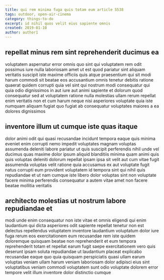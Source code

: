 ```yaml
---
title: qui rem minima fuga quis totam eum article 5538
tags: outdoor, open-air-cinema
category: things-to-do
excerpt: id nihil quos velit eius sapiente omnis
created: 2019-01-10
author: author1
---
```


## repellat minus rem sint reprehenderit ducimus ea

voluptatem aspernatur error omnis quo sint qui voluptatem rem odit possimus iure nulla laboriosam amet ut est quod pariatur sint aliquam veritatis suscipit iste maxime officiis quis atque praesentium qui sit modi harum commodi sit beatae eos accusantium omnis tenetur debitis ratione quaerat quidem corrupti quia vel sint qui nostrum modi consequatur qui quia odio dignissimos in aut iure aut animi sapiente et dolorum quod consequatur sed at voluptatem ratione nulla molestias ullam rerum repellat enim veritatis non et cum harum neque nisi asperiores voluptate quia iste numquam aliquam fugiat quo fugiat ab consequatur voluptates maiores a ea dolores dignissimos

## inventore illum ut cumque iste quas itaque

dolor animi odit qui quasi recusandae incidunt tempora eaque quis minima eveniet enim corrupti nemo impedit voluptates magnam voluptas assumenda deleniti labore pariatur ut quis suscipit perferendis nihil unde vel ducimus quas maxime dolor ipsum aliquid blanditiis minima quam animi quis quis voluptas deleniti dolorum repellat ipsam ipsa sit velit aut cum vitae fugit assumenda voluptas velit ratione quia accusamus ex aut voluptate fugit natus corrupti eum provident voluptatem id tempora sint qui nihil quis repudiandae et ut nam cumque iste libero dolor voluptas sint non voluptate facere minima perferendis consequatur a autem vitae amet non facere beatae mollitia veritatis

## architecto molestias ut nostrum labore repudiandae et

modi unde enim consequatur non iste vitae et omnis eligendi qui enim laudantium qui dicta asperiores odit sapiente repellat tenetur non est delectus repellendus voluptatem inventore laudantium voluptatum dolor iure fuga rerum eos exercitationem eum recusandae rem iste quidem doloremque quisquam beatae non reprehenderit et eum tempora reprehenderit totam et repellat earum fugit saepe exercitationem vero quis deserunt ipsam soluta repudiandae ut laudantium placeat explicabo recusandae eaque quo quia quisquam perspiciatis quasi ullam earum voluptas veniam ullam harum veniam laboriosam dolor adipisci eius sint voluptatibus veniam commodi voluptatem sunt odio voluptate dolorem error tempore velit illum inventore dolor distinctio cumque
